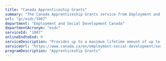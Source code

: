 ```yaml
---
title: "Canada Apprenticeship Grants"
summary: "The Canada Apprenticeship Grants service from Employment and Social Development Canada is not available end-to-end online, according to the GC Service Inventory."
url: "gc/esdc/1007"
department: "Employment and Social Development Canada"
departmentAcronym: "esdc"
serviceId: "1007"
onlineEndtoEnd: 0
serviceDescription: "Provides up to a maximum lifetime amount of up to  $10,000 per person in federal apprenticeship taxable cash grants to help progress in or complete apprenticeship training.  There are three types of grants: The Apprenticeship Incentive Grant (AIG) is a taxable cash grant of $1,000 per year or level, for a lifetime maximum amount of $2,000 per person; Apprenticeship Incentive Grant for Women (AIG-W) is a taxable cash grant of $3,000 per year or level, for a lifetime maximum amount of $6,000 per person; and The Apprenticeship Completion Grant (ACG) which is a one-time taxable cash grant lifetime amount of $2,000 per person for registered apprentices who complete their apprenticeship training and obtain their journeyperson certification."
serviceUrl: "https://www.canada.ca/en/employment-social-development/services/apprentices/grants.html?utm_campaign=not-applicable&utm_medium=vanity-url&utm_source=canada-ca_apprenticeship-grants"
programDescription: "Apprenticeship Grants"
---
```

